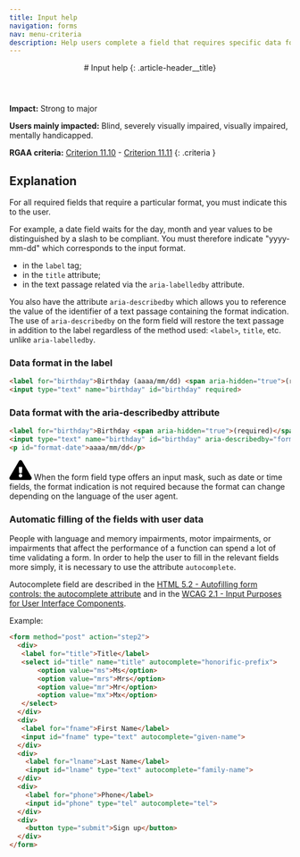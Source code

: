 ```yaml
---
title: Input help
navigation: forms
nav: menu-criteria
description: Help users complete a field that requires specific data formats
---
```


<header>
# Input help
{: .article-header__title}
</header>

**Impact:** Strong to major

**Users mainly impacted:** Blind, severely visually impaired, visually impaired, mentally handicapped.

**RGAA criteria:** [Criterion 11.10](https://www.numerique.gouv.fr/publications/rgaa-accessibilite/methode-rgaa/criteres/#crit-11-10) - [Criterion 11.11](https://www.numerique.gouv.fr/publications/rgaa-accessibilite/methode-rgaa/criteres/#crit-11-11)
{: .criteria }

## Explanation
For all required fields that require a particular format, you must indicate this to the user.

For example, a date field waits for the day, month and year values to be distinguished by a slash to be compliant. You must therefore indicate "yyyy-mm-dd" which corresponds to the input format.

* in the `label` tag;
* in the `title` attribute;
* in the text passage related via the `aria-labelledby` attribute.

You also have the attribute `aria-describedby` which allows you to reference the value of the identifier of a text passage containing the format indication. The use of `aria-describedby` on the form field will restore the text passage in addition to the label regardless of the method used: `<label>`, `title`, etc. unlike `aria-labelledby`.

### Data format in the label

```html
<label for="birthday">Birthday (aaaa/mm/dd) <span aria-hidden="true">(required)</span></label>
<input type="text" name="birthday" id="birthday" required>
```

### Data format with the aria-describedby attribute

```html
<label for="birthday">Birthday <span aria-hidden="true">(required)</span></label>
<input type="text" name="birthday" id="birthday" aria-describedby="format-date" required>
<p id="format-date">aaaa/mm/dd</p>
```

<div class="important">
<svg role="img" aria-label="Important" xmlns="http://www.w3.org/2000/svg" viewBox="0 0 576 512" width="40" height="36"><title>Important</title><path d="M569.517 440.013C587.975 472.007 564.806 512 527.94 512H48.054c-36.937 0-59.999-40.055-41.577-71.987L246.423 23.985c18.467-32.009 64.72-31.951 83.154 0l239.94 416.028zM288 354c-25.405 0-46 20.595-46 46s20.595 46 46 46 46-20.595 46-46-20.595-46-46-46zm-43.673-165.346l7.418 136c.347 6.364 5.609 11.346 11.982 11.346h48.546c6.373 0 11.635-4.982 11.982-11.346l7.418-136c.375-6.874-5.098-12.654-11.982-12.654h-63.383c-6.884 0-12.356 5.78-11.981 12.654z"/></svg>
When the form field type offers an input mask, such as date or time fields, the format indication is not required because the format can change depending on the language of the user agent.
</div>

### Automatic filling of the fields with user data

People with language and memory impairments, motor impairments, or impairments that affect the performance of a function can spend a lot of time validating a form.
In order to help the user to fill in the relevant fields more simply, it is necessary to use the attribute `autocomplete`.

Autocomplete field are described in the [HTML 5.2 - Autofilling form controls: the autocomplete attribute](https://www.w3.org/TR/html52/sec-forms.html#autofilling-form-controls-the-autocomplete-attribute) and in the [WCAG 2.1 - Input Purposes for User Interface Components](https://www.w3.org/TR/WCAG21/#input-purposes).

Example:

```html
<form method="post" action="step2">
  <div>
   <label for="title">Title</label>
   <select id="title" name="title" autocomplete="honorific-prefix">
       <option value="ms">Ms</option>
       <option value="mrs">Mrs</option>
       <option value="mr">Mr</option>
       <option value="mx">Mx</option>
   </select>
  </div>
  <div>
   <label for="fname">First Name</label>
   <input id="fname" type="text" autocomplete="given-name">
  </div>
  <div>
    <label for="lname">Last Name</label>
    <input id="lname" type="text" autocomplete="family-name">
  </div>
  <div>
    <label for="phone">Phone</label>
    <input id="phone" type="tel" autocomplete="tel">
  </div>
  <div>
    <button type="submit">Sign up</button>
  </div>
</form>
```

